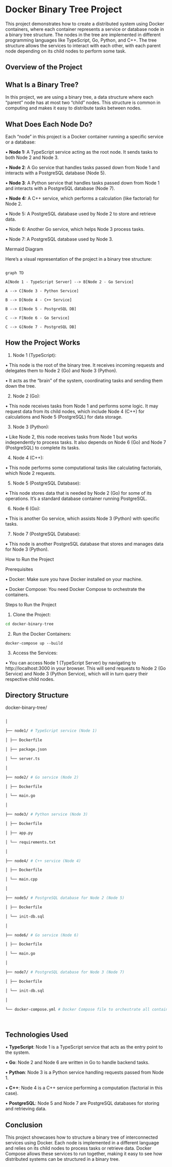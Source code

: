   

# Docker Binary Tree Project

  

This project demonstrates how to create a distributed system using Docker containers, where each container represents a service or database node in a binary tree structure. The nodes in the tree are implemented in different programming languages like TypeScript, Go, Python, and C++. The tree structure allows the services to interact with each other, with each parent node depending on its child nodes to perform some task.

  

## Overview of the Project

  

## What Is a Binary Tree?

  

In this project, we are using a binary tree, a data structure where each “parent” node has at most two “child” nodes. This structure is common in computing and makes it easy to distribute tasks between nodes.

  

## What Does Each Node Do?

  

Each “node” in this project is a Docker container running a specific service or a database:

  

• **Node 1:** A TypeScript service acting as the root node. It sends tasks to both Node 2 and Node 3.

• **Node 2**: A Go service that handles tasks passed down from Node 1 and interacts with a PostgreSQL database (Node 5).

• **Node 3**: A Python service that handles tasks passed down from Node 1 and interacts with a PostgreSQL database (Node 7).

• **Node 4:** A C++ service, which performs a calculation (like factorial) for Node 2.

• Node 5: A PostgreSQL database used by Node 2 to store and retrieve data.

• Node 6: Another Go service, which helps Node 3 process tasks.

• Node 7: A PostgreSQL database used by Node 3.

  

Mermaid Diagram

  

Here’s a visual representation of the project in a binary tree structure:

  
```mermaid

graph TD

A[Node 1 - TypeScript Server] --> B[Node 2 - Go Service]

A --> C[Node 3 - Python Service]

B --> D[Node 4 - C++ Service]

B --> E[Node 5 - PostgreSQL DB]

C --> F[Node 6 - Go Service]

C --> G[Node 7 - PostgreSQL DB]

```

## How the Project Works

  

1. Node 1 (TypeScript):

• This node is the root of the binary tree. It receives incoming requests and delegates them to Node 2 (Go) and Node 3 (Python).

• It acts as the “brain” of the system, coordinating tasks and sending them down the tree.

2. Node 2 (Go):

• This node receives tasks from Node 1 and performs some logic. It may request data from its child nodes, which include Node 4 (C++) for calculations and Node 5 (PostgreSQL) for data storage.

3. Node 3 (Python):

• Like Node 2, this node receives tasks from Node 1 but works independently to process tasks. It also depends on Node 6 (Go) and Node 7 (PostgreSQL) to complete its tasks.

4. Node 4 (C++):

• This node performs some computational tasks like calculating factorials, which Node 2 requests.

5. Node 5 (PostgreSQL Database):

• This node stores data that is needed by Node 2 (Go) for some of its operations. It’s a standard database container running PostgreSQL.

6. Node 6 (Go):

• This is another Go service, which assists Node 3 (Python) with specific tasks.

7. Node 7 (PostgreSQL Database):

• This node is another PostgreSQL database that stores and manages data for Node 3 (Python).

  

How to Run the Project

  

Prerequisites

  

• Docker: Make sure you have Docker installed on your machine.

• Docker Compose: You need Docker Compose to orchestrate the containers.

  

Steps to Run the Project

  

1. Clone the Project:

  
  

```bash
cd docker-binary-tree
```

  
  

2. Run the Docker Containers:

  

```
docker-compose up --build
```
  
  

3. Access the Services:

• You can access Node 1 (TypeScript Server) by navigating to http://localhost:3000 in your browser. This will send requests to Node 2 (Go Service) and Node 3 (Python Service), which will in turn query their respective child nodes.

  

## Directory Structure

  

docker-binary-tree/
```bash

│

├── node1/ # TypeScript service (Node 1)

│ ├── Dockerfile

│ ├── package.json

│ └── server.ts

│

├── node2/ # Go service (Node 2)

│ ├── Dockerfile

│ └── main.go

│

├── node3/ # Python service (Node 3)

│ ├── Dockerfile

│ ├── app.py

│ └── requirements.txt

│

├── node4/ # C++ service (Node 4)

│ ├── Dockerfile

│ └── main.cpp

│

├── node5/ # PostgreSQL database for Node 2 (Node 5)

│ ├── Dockerfile

│ └── init-db.sql

│

├── node6/ # Go service (Node 6)

│ ├── Dockerfile

│ └── main.go

│

├── node7/ # PostgreSQL database for Node 3 (Node 7)

│ ├── Dockerfile

│ └── init-db.sql

│

└── docker-compose.yml # Docker Compose file to orchestrate all containers

  
```

## Technologies Used

  

• **TypeScript**: Node 1 is a TypeScript service that acts as the entry point to the system.

• **Go**: Node 2 and Node 6 are written in Go to handle backend tasks.

• **Python**: Node 3 is a Python service handling requests passed from Node 1.

• **C++**: Node 4 is a C++ service performing a computation (factorial in this case).

• **PostgreSQL**: Node 5 and Node 7 are PostgreSQL databases for storing and retrieving data.

  

## Conclusion

  

This project showcases how to structure a binary tree of interconnected services using Docker. Each node is implemented in a different language and relies on its child nodes to process tasks or retrieve data. Docker Compose allows these services to run together, making it easy to see how distributed systems can be structured in a binary tree.
